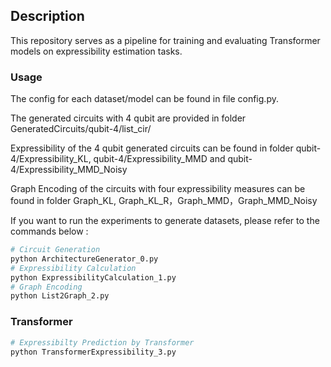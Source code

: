 ## Description

This repository serves as a pipeline for training and evaluating Transformer models on expressibility estimation tasks.

### Usage

The config for each dataset/model can be found in file config.py.

The generated circuits with 4 qubit are provided in folder GeneratedCircuits/qubit-4/list_cir/

Expressibility of the 4 qubit generated circuits can be found in folder qubit-4/Expressibility_KL, qubit-4/Expressibility_MMD and qubit-4/Expressibility_MMD_Noisy

Graph Encoding of the circuits with four expressibility measures can be found in folder Graph_KL, Graph_KL_R，Graph_MMD，Graph_MMD_Noisy

If you want to run the experiments to generate datasets, please refer to the commands below :

```bash
# Circuit Generation
python ArchitectureGenerator_0.py
# Expressibility Calculation
python ExpressibilityCalculation_1.py
# Graph Encoding
python List2Graph_2.py
```
### Transformer

```bash
# Expressibilty Prediction by Transformer
python TransformerExpressibility_3.py
```
